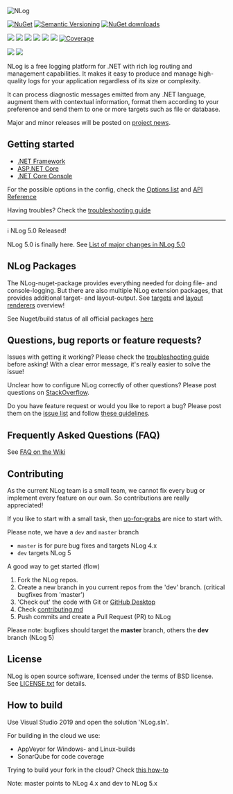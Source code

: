 ![NLog](https://raw.githubusercontent.com/NLog/NLog.github.io/master/images/NLog-logo-only_small.png)

<!--[![Pre-release version](https://img.shields.io/nuget/vpre/NLog.svg)](https://www.nuget.org/packages/NLog)-->
[![NuGet](https://img.shields.io/nuget/v/nlog.svg)](https://www.nuget.org/packages/NLog)
[![Semantic Versioning](https://img.shields.io/badge/semver-2.0.0-3D9FE0.svg)](https://semver.org/)
[![NuGet downloads](https://img.shields.io/nuget/dt/NLog.svg)](https://www.nuget.org/packages/NLog)
<!--[![StackOverflow](https://img.shields.io/stackexchange/stackoverflow/t/nlog.svg?maxAge=2592000&label=stackoverflow)](https://stackoverflow.com/questions/tagged/nlog) -->


[![](https://sonarcloud.io/api/project_badges/measure?project=nlog2&metric=ncloc&branch=dev)](https://sonarcloud.io/dashboard/?id=nlog2&branch=dev) 
[![](https://sonarcloud.io/api/project_badges/measure?project=nlog2&metric=bugs&branch=dev)](https://sonarcloud.io/dashboard/?id=nlog2&branch=dev) 
[![](https://sonarcloud.io/api/project_badges/measure?project=nlog2&metric=vulnerabilities&branch=dev)](https://sonarcloud.io/dashboard/?id=nlog2&branch=dev) 
[![](https://sonarcloud.io/api/project_badges/measure?project=nlog2&metric=code_smells&branch=dev)](https://sonarcloud.io/project/issues?id=nlog2&resolved=false&types=CODE_SMELL&branch=dev) 
[![](https://sonarcloud.io/api/project_badges/measure?project=nlog2&metric=duplicated_lines_density&branch=dev)](https://sonarcloud.io/component_measures/domain/Duplications?id=nlog2&branch=dev) 
[![](https://sonarcloud.io/api/project_badges/measure?project=nlog2&metric=sqale_debt_ratio&branch=dev)](https://sonarcloud.io/dashboard/?id=nlog2&branch=dev) 
[![Coverage](https://sonarcloud.io/api/project_badges/measure?project=nlog2&metric=coverage&branch=dev)](https://sonarcloud.io/dashboard?id=nlog2&branch=dev)



[![](https://img.shields.io/badge/Docs-GitHub%20wiki-brightgreen)](https://github.com/NLog/NLog/wiki)
[![](https://img.shields.io/badge/Troubleshoot-Guide-orange)](https://github.com/nlog/nlog/wiki/Logging-troubleshooting)


NLog is a free logging platform for .NET with rich log routing and management
capabilities. It makes it easy to produce and manage high-quality logs for
your application regardless of its size or complexity.

It can process diagnostic messages emitted from any .NET language, augment
them with contextual information, format them according to your preference
and send them to one or more targets such as file or database.

Major and minor releases will be posted on [project news](https://nlog-project.org/archives/). 

Getting started
---

  * [.NET Framework](https://github.com/NLog/NLog/wiki/Tutorial)
  * [ASP.NET Core](https://github.com/NLog/NLog/wiki/Getting-started-with-ASP.NET-Core-6)
  * [.NET Core Console](https://github.com/NLog/NLog/wiki/Getting-started-with-.NET-Core-2---Console-application)

For the possible options in the config, check the [Options list](https://nlog-project.org/config/) and [API Reference](https://nlog-project.org/documentation/)

Having troubles? Check the [troubleshooting guide](https://github.com/NLog/NLog/wiki/Logging-troubleshooting)



-----

 ℹ️ NLog 5.0 Released!

 NLog 5.0 is finally here. See [List of major changes in NLog 5.0](https://nlog-project.org/2021/08/25/nlog-5-0-preview1-ready.html)

NLog Packages
---
The NLog-nuget-package provides everything needed for doing file- and console-logging. But there are also multiple NLog extension packages,
that provides additional target- and layout-output. See [targets](https://nlog-project.org/config/?tab=targets) and [layout renderers](https://nlog-project.org/config/?tab=layout-renderers) overview!

See Nuget/build status of all official packages [here](https://github.com/NLog/NLog/blob/dev/packages-and-status.md)


Questions, bug reports or feature requests?
---
Issues with getting it working? 
Please check the [troubleshooting guide](https://github.com/NLog/NLog/wiki/Logging-troubleshooting)  before asking! With a clear error message, it's really easier to solve the issue! 

Unclear how to configure NLog correctly of other questions? Please post questions on [StackOverflow](https://stackoverflow.com/).

Do you have feature request or would you like to report a bug? Please post them on the [issue list](https://github.com/NLog/NLog/issues) and follow [these guidelines](.github/CONTRIBUTING.md).


Frequently Asked Questions (FAQ)
---
See [FAQ on the Wiki](https://github.com/NLog/NLog/wiki/faq)


Contributing
---
As the current NLog team is a small team, we cannot fix every bug or implement every feature on our own. So contributions are really appreciated!

If you like to start with a small task, then
[up-for-grabs](https://github.com/NLog/NLog/issues?utf8=%E2%9C%93&q=is%3Aopen+is%3Aissue+label%3Aup-for-grabs+-label%3A%22almost+ready%22+)  are nice to start with.

Please note, we have a `dev` and `master` branch

- `master` is for pure bug fixes and targets NLog 4.x
- `dev` targets NLog 5


A good way to get started (flow)


1. Fork the NLog repos.
1. Create a new branch in you current repos from the 'dev' branch. (critical bugfixes from 'master')
1. 'Check out' the code with Git or [GitHub Desktop](https://desktop.github.com/)
1. Check [contributing.md](.github/CONTRIBUTING.md#sync-projects)
1. Push commits and create a Pull Request (PR) to NLog

Please note: bugfixes should target the **master** branch, others the **dev** branch (NLog 5)


License
---
NLog is open source software, licensed under the terms of BSD license.
See [LICENSE.txt](LICENSE.txt) for details.


How to build
---
Use Visual Studio 2019 and open the solution 'NLog.sln'.

For building in the cloud we use:
- AppVeyor for Windows- and Linux-builds
- SonarQube for code coverage

Trying to build your fork in the cloud? Check [this how-to](howto-build-your-fork.md)

Note: master points to NLog 4.x and dev to NLog 5.x

